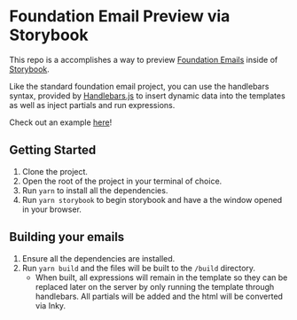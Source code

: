 # Foundation Email Preview via Storybook

This repo is a accomplishes a way to preview [Foundation Emails](https://get.foundation/emails.html) inside of [Storybook](https://storybook.js.org/).

Like the standard foundation email project, you can use the handlebars syntax, provided by [Handlebars.js](https://handlebarsjs.com/) to insert dynamic data into the templates as well as inject partials and run expressions.

Check out an example [here](https://foundation-storybook.web.app/)!

## Getting Started

1. Clone the project.
1. Open the root of the project in your terminal of choice.
1. Run `yarn` to install all the dependencies.
1. Run `yarn storybook` to begin storybook and have a the window opened in your browser.

## Building your emails

1. Ensure all the dependencies are installed.
1. Run `yarn build` and the files will be built to the `/build` directory.
   - When built, all expressions will remain in the template so they can be replaced later on the server by only running the template through handlebars. All partials will be added and the html will be converted via Inky.
